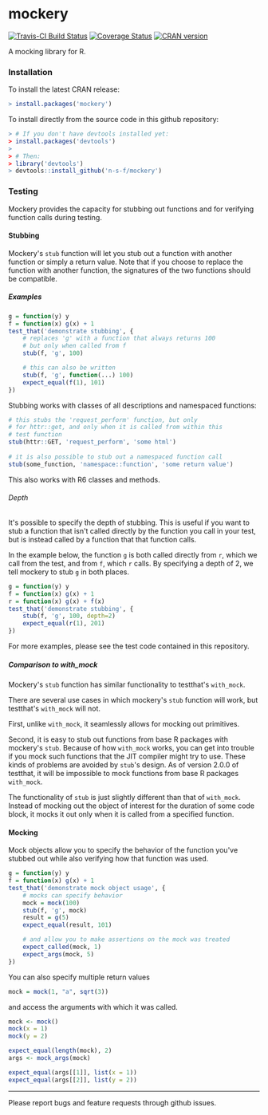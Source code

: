 # mockery
[![Travis-CI Build Status](https://travis-ci.org/n-s-f/mockery.svg?branch=master)](https://travis-ci.org/n-s-f/mockery)
[![Coverage Status](https://img.shields.io/codecov/c/github/n-s-f/mockery/master.svg)](https://codecov.io/github/n-s-f/mockery?branch=master)
[![CRAN version](http://www.r-pkg.org/badges/version/mockery)](https://cran.r-project.org/package=mockery)

A mocking library for R.

### Installation

To install the latest CRAN release:

```.R
> install.packages('mockery')
```

To install directly from the source code in this github repository:

```.R
> # If you don't have devtools installed yet:
> install.packages('devtools')
>
> # Then:
> library('devtools')
> devtools::install_github('n-s-f/mockery')
```

### Testing

Mockery provides the capacity for stubbing out functions and for verifying
function calls during testing.

#### Stubbing

Mockery's `stub` function will let you stub out a function with another
function or simply a return value.  Note that if you choose to replace the
function with another function, the signatures of the two functions should be
compatible.

##### Examples

```.R
g = function(y) y
f = function(x) g(x) + 1
test_that('demonstrate stubbing', {
    # replaces 'g' with a function that always returns 100
    # but only when called from f
    stub(f, 'g', 100)

    # this can also be written
    stub(f, 'g', function(...) 100)
    expect_equal(f(1), 101)
})
```

Stubbing works with classes of all descriptions and namespaced functions:

```.R
# this stubs the 'request_perform' function, but only
# for httr::get, and only when it is called from within this
# test function
stub(httr::GET, 'request_perform', 'some html')
        
# it is also possible to stub out a namespaced function call
stub(some_function, 'namespace::function', 'some return value')
```

This also works with R6 classes and methods.

###### Depth

It's possible to specify the depth of stubbing. This is useful if you
want to stub a function that isn't called directly by the function you call in
your test, but is instead called by a function that that function calls. 

In the example below, the function `g` is both called directly from `r`, which
we call from the test, and from `f`, which `r` calls. By specifying a depth of
2, we tell mockery to stub `g` in both places.

```.R
g = function(y) y
f = function(x) g(x) + 1
r = function(x) g(x) + f(x)
test_that('demonstrate stubbing', {
    stub(f, 'g', 100, depth=2)
    expect_equal(r(1), 201)
})
```

For more examples, please see the test code contained in this repository.

##### Comparison to with_mock

Mockery's `stub` function has similar functionality to testthat's `with_mock`.

There are several use cases in which mockery's `stub` function will work, but
testthat's `with_mock` will not.

First, unlike `with_mock`, it seamlessly allows for mocking out primitives.

Second, it is easy to stub out functions from base R packages with mockery's `stub`.
Because of how `with_mock` works, you can get into trouble if you mock such functions 
that the JIT compiler might try to use. These kinds of problems are avoided by `stub`'s
design. As of version 2.0.0 of testthat, it will be impossible to mock functions from
base R packages `with_mock`.

The functionality of `stub` is just slightly different than that of `with_mock`. Instead
of mocking out the object of interest for the duration of some code block, it mocks it
out only when it is called from a specified function.

#### Mocking

Mock objects allow you to specify the behavior of the function you've stubbed
out while also verifying how that function was used. 

```.R
g = function(y) y
f = function(x) g(x) + 1
test_that('demonstrate mock object usage', {
    # mocks can specify behavior
    mock = mock(100)
    stub(f, 'g', mock)
    result = g(5)
    expect_equal(result, 101)

    # and allow you to make assertions on the mock was treated
    expect_called(mock, 1)
    expect_args(mock, 5)
})
```

You can also specify multiple return values

```.R 
mock = mock(1, "a", sqrt(3))
```

and access the arguments with which it was called.

```.R
mock <- mock()
mock(x = 1)
mock(y = 2)

expect_equal(length(mock), 2)
args <- mock_args(mock)

expect_equal(args[[1]], list(x = 1))
expect_equal(args[[2]], list(y = 2))
```

---

Please report bugs and feature requests through github issues.
